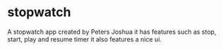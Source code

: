 # stopwatch
A stopwatch app created by Peters Joshua it has features such as stop, start, play and resume timer it also features a nice ui.
